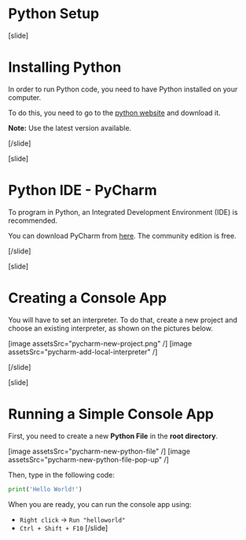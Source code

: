 # Python Setup

[slide]
# Installing Python
In order to run Python code, you need to have Python installed on your computer.

To do this, you need to go to the [python website](https://www.python.org/downloads/) and download it.

**Note:** Use the latest version available.

[/slide]

[slide]
# Python IDE - PyCharm
To program in Python, an Integrated Development Environment (IDE) is recommended.

You can download PyCharm from [here](https://www.jetbrains.com/pycharm/download). The community edition is free.

[/slide]

[slide]
# Creating a Console App
You will have to set an interpreter. To do that, create a new project and choose an existing interpreter, as shown on the pictures below.

[image assetsSrc="pycharm-new-project.png" /]
[image assetsSrc="pycharm-add-local-interpreter" /]

[/slide]

[slide]
# Running a Simple Console App
First, you need to create a new **Python File** in the **root directory**.

[image assetsSrc="pycharm-new-python-file" /]
[image assetsSrc="pycharm-new-python-file-pop-up" /]

Then, type in the following code:
```python live
print('Hello World!')
```
When you are ready, you can run the console app using:
 - `Right click` -> `Run "helloworld"`
 - `Ctrl + Shift + F10`
[/slide]